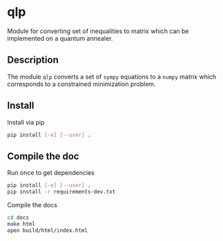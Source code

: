 # qlp

Module for converting set of inequalities to matrix which can be implemented on a quantum annealer.

## Description

The module `qlp` converts a set of `sympy` equations to a `numpy` matrix which corresponds to a constrained minimization problem.

## Install
Install via pip
```bash
pip install [-e] [--user] .
```

## Compile the doc
Run once to get dependencies
```bash
pip install [-e] [--user] .
pip install -r requirements-dev.txt
```
Compile the docs
```bash
cd docs
make html
open build/html/index.html
```
